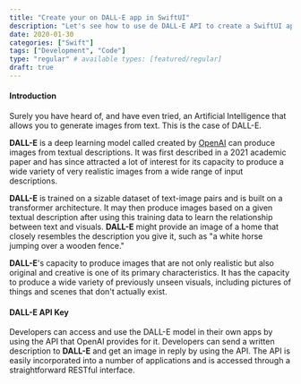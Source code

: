 ```yaml
---
title: "Create your on DALL-E app in SwiftUI"
description: "Let's see how to use de DALL-E API to create a SwiftUI app that will allow us to generate images."
date: 2020-01-30
categories: ["Swift"]
tags: ["Development", "Code"]
type: "regular" # available types: [featured/regular]
draft: true
---
```

#### Introduction
<!--{{< youtube w7Ft2ymGmfc >}}-->
Surely you have heard of, and have even tried, an Artificial Intelligence that allows you to generate images from text. This is the case of DALL-E.

**DALL-E** is a deep learning model called created by [OpenAI](https://openai.com/blog/dall-e/) can produce images from textual descriptions. It was first described in a 2021 academic paper and has since attracted a lot of interest for its capacity to produce a wide variety of very realistic images from a wide range of input descriptions.

**DALL-E** is trained on a sizable dataset of text-image pairs and is built on a transformer architecture. It may then produce images based on a given textual description after using this training data to learn the relationship between text and visuals. **DALL-E** might provide an image of a home that closely resembles the description you give it, such as "a white horse jumping over a wooden fence."

**DALL-E**'s capacity to produce images that are not only realistic but also original and creative is one of its primary characteristics. It has the capacity to produce a wide variety of previously unseen visuals, including pictures of things and scenes that don't actually exist.

#### DALL-E API Key
Developers can access and use the DALL-E model in their own apps by using the API that OpenAI provides for it. Developers can send a written description to **DALL-E** and get an image in reply by using the API. The API is easily incorporated into a number of applications and is accessed through a straightforward RESTful interface.


